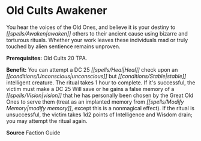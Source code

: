 ﻿---
cssclass: [feats]

---
# Old Cults Awakener

You hear the voices of the Old Ones, and believe it is your destiny to _[[spells/Awaken|awaken]]_ others to their ancient cause using bizarre and torturous rituals. Whether your work leaves these individuals mad or truly touched by alien sentience remains unproven.

**Prerequisites:** Old Cults 20 TPA.

**Benefit:** You can attempt a DC 25 _[[spells/Heal|Heal]]_ check upon an _[[conditions/Unconscious|unconscious]]_ but _[[conditions/Stable|stable]]_ intelligent creature. The ritual takes 1 hour to complete. If it's successful, the victim must make a DC 25 Will save or he gains a false memory of a _[[spells/Vision|vision]]_ that he has personally been chosen by the Great Old Ones to serve them (treat as an implanted memory from _[[spells/Modify Memory|modify memory]]_, except this is a nonmagical effect). If the ritual is unsuccessful, the victim takes 1d2 points of Intelligence and Wisdom drain; you may attempt the ritual again.

**Source** Faction Guide